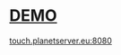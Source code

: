 <a href="http://touch.planetserver.eu:8080" target="_blank"><h1>DEMO</h1></a>

[touch.planetserver.eu:8080](http://touch.planetserver.eu:8080)